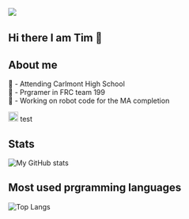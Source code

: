 ![](https://komarev.com/ghpvc/?username=timtogan&color=green)  
  
## Hi there I am Tim 👋 
  
## About me  
  
🏫 - Attending Carlmont High School  
🤖 - Prgramer in FRC team 199  
  🤖 - Working on robot code for the MA completion  

<img src="![white blue white flag](https://raw.githubusercontent.com/timtogan/timtogan/5cedbf7582efc6ef047b20403abdb8eb99c7c276/whiteBlueWhiteFlag.png)" width="20" height="20" /> test
  
## Stats  
  
![My GitHub stats](https://github-readme-stats.vercel.app/api?username=timtogan)  
  
## Most used prgramming languages  
  
![Top Langs](https://github-readme-stats.vercel.app/api/top-langs/?username=timtogan&layout=compact) 



